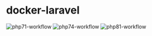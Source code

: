# docker-laravel

![php71-workflow](https://github.com/benqcloud/docker-laravel/actions/workflows/php71-workflow.yml/badge.svg)
![php74-workflow](https://github.com/benqcloud/docker-laravel/actions/workflows/php74-workflow.yml/badge.svg)
![php81-workflow](https://github.com/benqcloud/docker-laravel/actions/workflows/php81-workflow.yml/badge.svg)
